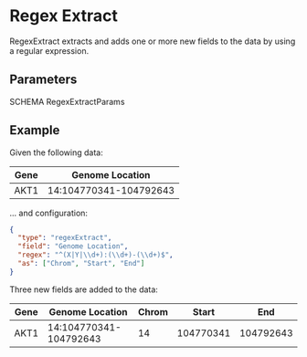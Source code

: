 # Regex Extract

RegexExtract extracts and adds one or more new fields to the data by using a
regular expression.

## Parameters

SCHEMA RegexExtractParams

## Example

Given the following data:

| Gene | Genome Location        |
| ---- | ---------------------- |
| AKT1 | 14:104770341-104792643 |

... and configuration:

```json
{
  "type": "regexExtract",
  "field": "Genome Location",
  "regex": "^(X|Y|\\d+):(\\d+)-(\\d+)$",
  "as": ["Chrom", "Start", "End"]
}
```

Three new fields are added to the data:

| Gene | Genome Location        | Chrom | Start     | End       |
| ---- | ---------------------- | ----- | --------- | --------- |
| AKT1 | 14:104770341-104792643 | 14    | 104770341 | 104792643 |
